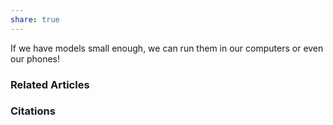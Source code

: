 ```yaml
---
share: true
---
```


If we have models small enough, we can run them in our computers or even our phones!

### Related Articles

### Citations
